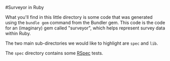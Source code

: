 #Surveyor in Ruby

What you'll find in this little directory is some code that was generated using the `bundle gem` command from the Bundler gem. This code is the code for an (imaginary) gem called "surveyor", which helps represent survey data within Ruby.

The two main sub-directories we would like to highlight are `spec` and `lib`.

The `spec` directory contains some [RSpec](http://rspec.info/) tests.




